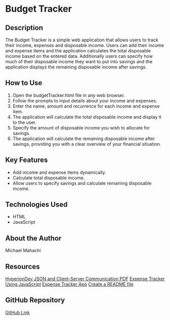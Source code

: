 # Budget Tracker

## Description

The Budget Tracker is a simple web application that allows users to track their income, expenses and disposable income. Users can add their income and expense items and the application calculates the total disposable income based on the entered data. Additionally users can specify how much of their disposable income they want to put into savings and the application displays the remaining disposable income after savings.

## How to Use

1. Open the budgetTracker.html file in any web browser.
2. Follow the prompts to input details about your income and expenses.
3. Enter the name, amount and recurrence for each income and expense item.
4. The application will calculate the total disposable income and display it to the user.
5. Specify the amount of disposable income you wish to allocate for savings.
6. The application will calculate the remaining disposable income after savings, providing you with a clear overview of your financial situation.

## Key Features

- Add income and expense items dynamically.
- Calculate total disposable income.
- Allow users to specify savings and calculate remaining disposable income.

## Technologies Used

- HTML
- JavaScript

## About the Author

Michael Mahachi

## Resources

[HyperionDev JSON and Client-Server Communication PDF](https://www.dropbox.com/home/MT24020013547/1%20-%20JavaScript%20Programming/L1T13%20-%20JSON%20and%20Client-Server%20Communication?preview=11-030-1+JSON+and+Client-Server+Communication.pdf)
[Expense Tracker Using JavaScript](https://www.youtube.com/watch?v=heb6C8wHEzs)
[Expense Tracker App](https://codingtorque.com/expense-tracker-using-javascript/)
[Create a README file](https://www.makeareadme.com/)

## GitHub Repository

[GitHub Link](https://github.com/IronMike4/json_client_server_communication.git)
